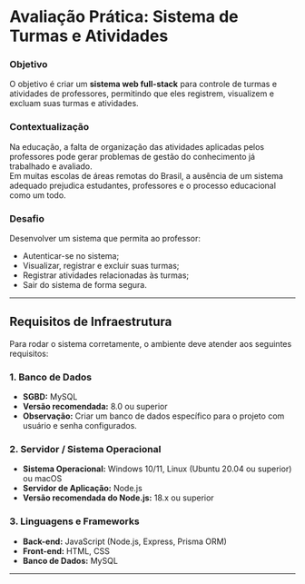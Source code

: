 # Avaliação Prática: Sistema de Turmas e Atividades

### Objetivo
O objetivo é criar um **sistema web full-stack** para controle de turmas e atividades de professores, permitindo que eles registrem, visualizem e excluam suas turmas e atividades.  

### Contextualização
Na educação, a falta de organização das atividades aplicadas pelos professores pode gerar problemas de gestão do conhecimento já trabalhado e avaliado.  
Em muitas escolas de áreas remotas do Brasil, a ausência de um sistema adequado prejudica estudantes, professores e o processo educacional como um todo.  

### Desafio
Desenvolver um sistema que permita ao professor:
- Autenticar-se no sistema;
- Visualizar, registrar e excluir suas turmas;
- Registrar atividades relacionadas às turmas;
- Sair do sistema de forma segura.

---

## Requisitos de Infraestrutura

Para rodar o sistema corretamente, o ambiente deve atender aos seguintes requisitos:

### 1. Banco de Dados
- **SGBD:** MySQL  
- **Versão recomendada:** 8.0 ou superior  
- **Observação:** Criar um banco de dados específico para o projeto com usuário e senha configurados.

### 2. Servidor / Sistema Operacional
- **Sistema Operacional:** Windows 10/11, Linux (Ubuntu 20.04 ou superior) ou macOS  
- **Servidor de Aplicação:** Node.js  
- **Versão recomendada do Node.js:** 18.x ou superior

### 3. Linguagens e Frameworks
- **Back-end:** JavaScript (Node.js, Express, Prisma ORM)  
- **Front-end:** HTML, CSS
- **Banco de Dados:** MySQL  


---
